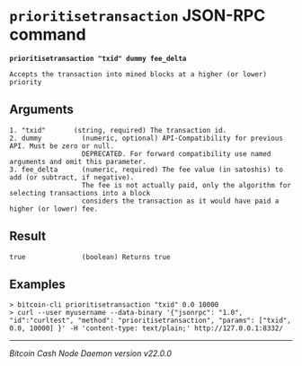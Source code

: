 `prioritisetransaction` JSON-RPC command
========================================

**`prioritisetransaction "txid" dummy fee_delta`**

```
Accepts the transaction into mined blocks at a higher (or lower) priority
```

Arguments
---------

```
1. "txid"       (string, required) The transaction id.
2. dummy          (numeric, optional) API-Compatibility for previous API. Must be zero or null.
                  DEPRECATED. For forward compatibility use named arguments and omit this parameter.
3. fee_delta      (numeric, required) The fee value (in satoshis) to add (or subtract, if negative).
                  The fee is not actually paid, only the algorithm for selecting transactions into a block
                  considers the transaction as it would have paid a higher (or lower) fee.
```

Result
------

```
true              (boolean) Returns true
```

Examples
--------

```
> bitcoin-cli prioritisetransaction "txid" 0.0 10000
> curl --user myusername --data-binary '{"jsonrpc": "1.0", "id":"curltest", "method": "prioritisetransaction", "params": ["txid", 0.0, 10000] }' -H 'content-type: text/plain;' http://127.0.0.1:8332/
```

***

*Bitcoin Cash Node Daemon version v22.0.0*
